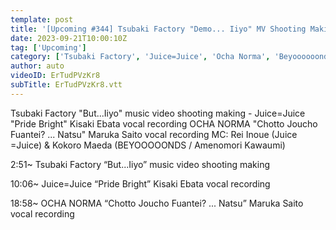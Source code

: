 ```yaml
---
template: post
title: '[Upcoming #344] Tsubaki Factory "Demo... Iiyo" MV Shooting Making, "Pride Bright" Kisaki Ebata Vocal Recording, "Chotto Joucho Fuantei? ... Natsu" Maruka Saito Vocal Recording. MC: Rei Inoue, Kokoro Maeda'
date: 2023-09-21T10:00:10Z
tag: ['Upcoming']
category: ['Tsubaki Factory', 'Juice=Juice', 'Ocha Norma', 'Beyoooooonds']
author: auto 
videoID: ErTudPVzKr8
subTitle: ErTudPVzKr8.vtt
---
```

Tsubaki Factory "But...Iiyo" music video shooting making - Juice=Juice "Pride Bright" Kisaki Ebata vocal recording OCHA NORMA "Chotto Joucho Fuantei? ... Natsu" Maruka Saito vocal recording MC: Rei Inoue (Juice =Juice) & Kokoro Maeda (BEYOOOOONDS / Amenomori Kawaumi)

2:51~ Tsubaki Factory “But...Iiyo” music video shooting making

10:06~ Juice=Juice “Pride Bright” Kisaki Ebata vocal recording

18:58~ OCHA NORMA “Chotto Joucho Fuantei? ... Natsu” Maruka Saito vocal recording

